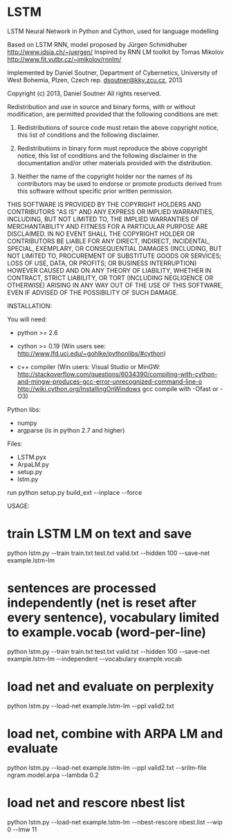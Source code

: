 LSTM
====

LSTM Neural Network in Python and Cython, used for language modelling

Based on LSTM RNN, model proposed by Jürgen Schmidhuber
http://www.idsia.ch/~juergen/
Inspired by RNN LM toolkit by Tomas Mikolov
http://www.fit.vutbr.cz/~imikolov/rnnlm/

Implemented by Daniel Soutner,
Department of Cybernetics, University of West Bohemia, Plzen, Czech rep.
dsoutner@kky.zcu.cz, 2013

Copyright (c) 2013, Daniel Soutner
All rights reserved.

Redistribution and use in source and binary forms, with or without modification,
are permitted provided that the following conditions are met:

1. Redistributions of source code must retain the above copyright notice,
this list of conditions and the following disclaimer.

2. Redistributions in binary form must reproduce the above copyright notice,
this list of conditions and the following disclaimer in the documentation
and/or other materials provided with the distribution.

3. Neither the name of the copyright holder nor the names of its contributors
may be used to endorse or promote products derived from this software without
specific prior written permission.

THIS SOFTWARE IS PROVIDED BY THE COPYRIGHT HOLDERS AND CONTRIBUTORS "AS IS"
AND ANY EXPRESS OR IMPLIED WARRANTIES, INCLUDING, BUT NOT LIMITED TO,
THE IMPLIED WARRANTIES OF MERCHANTABILITY AND FITNESS FOR A PARTICULAR
PURPOSE ARE DISCLAIMED. IN NO EVENT SHALL THE COPYRIGHT HOLDER OR CONTRIBUTORS
BE LIABLE FOR ANY DIRECT, INDIRECT, INCIDENTAL, SPECIAL, EXEMPLARY,
OR CONSEQUENTIAL DAMAGES (INCLUDING, BUT NOT LIMITED TO, PROCUREMENT
OF SUBSTITUTE GOODS OR SERVICES; LOSS OF USE, DATA, OR PROFITS;
OR BUSINESS INTERRUPTION) HOWEVER CAUSED AND ON ANY THEORY OF LIABILITY,
WHETHER IN CONTRACT, STRICT LIABILITY, OR TORT (INCLUDING NEGLIGENCE OR OTHERWISE)
ARISING IN ANY WAY OUT OF THE USE OF THIS SOFTWARE,
EVEN IF ADVISED OF THE POSSIBILITY OF SUCH DAMAGE.


INSTALLATION:

You will need:
- python >= 2.6

- cython >= 0.19
	(Win users see: http://www.lfd.uci.edu/~gohlke/pythonlibs/#cython)

- c++ compiler
	(Win users:
	Visual Studio or MinGW:
	http://stackoverflow.com/questions/6034390/compiling-with-cython-and-mingw-produces-gcc-error-unrecognized-command-line-o
	http://wiki.cython.org/InstallingOnWindows
	gcc compile with -Ofast or -O3)

Python libs:
- numpy
- argparse (is in python 2.7 and higher)

Files:
- LSTM.pyx
- ArpaLM.py
- setup.py
- lstm.py

run
python setup.py build_ext --inplace --force

USAGE:

# train LSTM LM on text and save
python lstm.py --train train.txt test.txt valid.txt --hidden 100 --save-net example.lstm-lm

# sentences are processed independently (net is reset after every sentence), vocabulary limited to example.vocab (word-per-line)
python lstm.py --train train.txt test.txt valid.txt --hidden 100 --save-net example.lstm-lm --independent --vocabulary example.vocab

# load net and evaluate on perplexity
python lstm.py --load-net example.lstm-lm --ppl valid2.txt

# load net, combine with ARPA LM and evaluate
python lstm.py --load-net example.lstm-lm --ppl valid2.txt --srilm-file ngram.model.arpa --lambda 0.2

# load net and rescore nbest list
python lstm.py --load-net example.lstm-lm --nbest-rescore nbest.list --wip 0 --lmw 11
